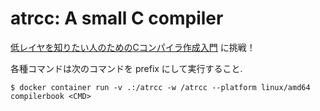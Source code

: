 # atrcc: A small C compiler

[低レイヤを知りたい人のためのCコンパイラ作成入門](https://www.sigbus.info/compilerbook) に挑戦！

各種コマンドは次のコマンドを prefix にして実行すること.

```console
$ docker container run -v .:/atrcc -w /atrcc --platform linux/amd64 compilerbook <CMD>
```

